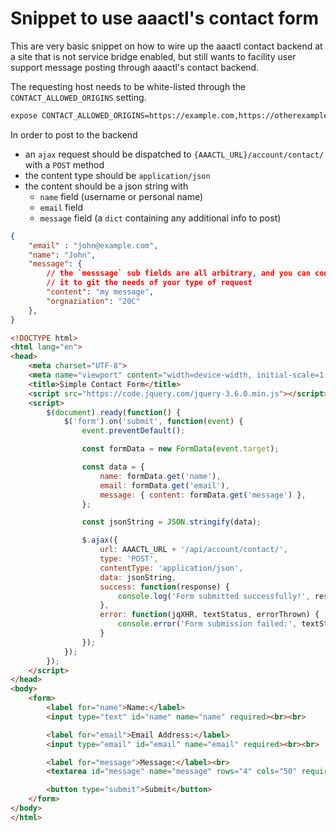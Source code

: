 # Snippet to use aaactl's contact form

This are very basic snippet on how to wire up the aaactl contact backend at a site that is not
service bridge enabled, but still wants to facility user support message posting through aaactl's contact backend.

The requesting host needs to be white-listed through the `CONTACT_ALLOWED_ORIGINS` setting.

```sh
expose CONTACT_ALLOWED_ORIGINS=https://example.com,https://otherexample.com
```

In order to post to the backend

- an `ajax` request should be dispatched to `{AAACTL_URL}/account/contact/` with a `POST` method
- the content type should be `application/json`
- the content should be a json string with
    - `name` field (username or personal name)
    - `email` field
    - `message` field (a `dict` containing any additional info to post)

```json
{
    "email" : "john@example.com",
    "name": "John",
    "message": {
        // the `messsage` sub fields are all arbitrary, and you can construct
        // it to git the needs of your type of request
        "content": "my message",
        "orgnaziation": "20C"
    },
}
```

```html
<!DOCTYPE html>
<html lang="en">
<head>
    <meta charset="UTF-8">
    <meta name="viewport" content="width=device-width, initial-scale=1.0">
    <title>Simple Contact Form</title>
    <script src="https://code.jquery.com/jquery-3.6.0.min.js"></script>
    <script>
        $(document).ready(function() {
            $('form').on('submit', function(event) {
                event.preventDefault();

                const formData = new FormData(event.target);

                const data = {
                    name: formData.get('name'),
                    email: formData.get('email'),
                    message: { content: formData.get('message') },
                };

                const jsonString = JSON.stringify(data);

                $.ajax({
                    url: AAACTL_URL + '/api/account/contact/',
                    type: 'POST',
                    contentType: 'application/json',
                    data: jsonString,
                    success: function(response) {
                        console.log('Form submitted successfully!', response);
                    },
                    error: function(jqXHR, textStatus, errorThrown) {
                        console.error('Form submission failed:', textStatus, errorThrown);
                    }
                });
            });
        });
    </script>
</head>
<body>
    <form>
        <label for="name">Name:</label>
        <input type="text" id="name" name="name" required><br><br>

        <label for="email">Email Address:</label>
        <input type="email" id="email" name="email" required><br><br>

        <label for="message">Message:</label><br>
        <textarea id="message" name="message" rows="4" cols="50" required></textarea><br><br>

        <button type="submit">Submit</button>
    </form>
</body>
</html>
```